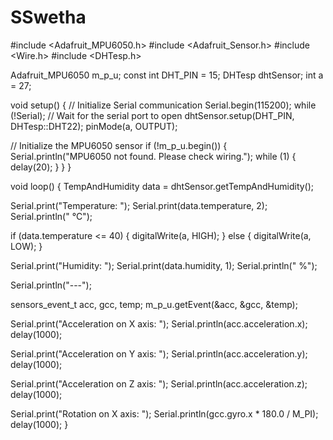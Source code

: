 # SSwetha
#include <Adafruit_MPU6050.h>
#include <Adafruit_Sensor.h>
#include <Wire.h>
#include <DHTesp.h>


Adafruit_MPU6050 m_p_u;
const int DHT_PIN = 15;
DHTesp dhtSensor;
int a = 27;


void setup() {
  // Initialize Serial communication
  Serial.begin(115200);
  while (!Serial); // Wait for the serial port to open
  dhtSensor.setup(DHT_PIN, DHTesp::DHT22);
  pinMode(a, OUTPUT);


  // Initialize the MPU6050 sensor
  if (!m_p_u.begin()) {
    Serial.println("MPU6050 not found. Please check wiring.");
    while (1) {
      delay(20);
    }
  }
}


void loop() {
  TempAndHumidity data = dhtSensor.getTempAndHumidity();
  
  Serial.print("Temperature: ");
  Serial.print(data.temperature, 2);
  Serial.println(" °C");


  if (data.temperature <= 40) {
    digitalWrite(a, HIGH);
  } else {
    digitalWrite(a, LOW);
  }


  Serial.print("Humidity: ");
  Serial.print(data.humidity, 1);
  Serial.println(" %");


  Serial.println("---");


  sensors_event_t acc, gcc, temp;
  m_p_u.getEvent(&acc, &gcc, &temp);


  Serial.print("Acceleration on X axis: ");
  Serial.println(acc.acceleration.x);
  delay(1000);


  Serial.print("Acceleration on Y axis: ");
  Serial.println(acc.acceleration.y);
  delay(1000);


  Serial.print("Acceleration on Z axis: ");
  Serial.println(acc.acceleration.z);
  delay(1000);


  Serial.print("Rotation on X axis: ");
  Serial.println(gcc.gyro.x * 180.0 / M_PI);
  delay(1000);
}
